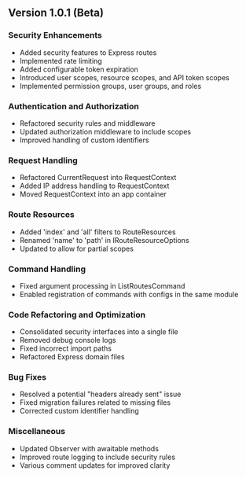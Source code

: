 ## Version 1.0.1 (Beta)

### Security Enhancements
- Added security features to Express routes
- Implemented rate limiting
- Added configurable token expiration
- Introduced user scopes, resource scopes, and API token scopes
- Implemented permission groups, user groups, and roles

### Authentication and Authorization
- Refactored security rules and middleware
- Updated authorization middleware to include scopes
- Improved handling of custom identifiers

### Request Handling
- Refactored CurrentRequest into RequestContext
- Added IP address handling to RequestContext
- Moved RequestContext into an app container

### Route Resources
- Added 'index' and 'all' filters to RouteResources
- Renamed 'name' to 'path' in IRouteResourceOptions
- Updated to allow for partial scopes

### Command Handling
- Fixed argument processing in ListRoutesCommand
- Enabled registration of commands with configs in the same module

### Code Refactoring and Optimization
- Consolidated security interfaces into a single file
- Removed debug console logs
- Fixed incorrect import paths
- Refactored Express domain files

### Bug Fixes
- Resolved a potential "headers already sent" issue
- Fixed migration failures related to missing files
- Corrected custom identifier handling

### Miscellaneous
- Updated Observer with awaitable methods
- Improved route logging to include security rules
- Various comment updates for improved clarity